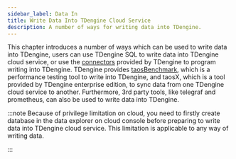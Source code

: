 ```yaml
---
sidebar_label: Data In
title: Write Data Into TDengine Cloud Service
description: A number of ways for writing data into TDengine.
---
```


This chapter introduces a number of ways which can be used to write data into TDengine, users can use TDengine SQL to write data into TDengine cloud service, or use the [connectors](../programming/connector) provided by TDengine to program writing into TDengine. TDengine provides [taosBenchmark](../tools/taosbenchmark), which is a performance testing tool to write into TDengine, and taosX, which is a tool provided by TDengine enterprise edition, to sync data from one TDengine cloud service to another. Furthermore, 3rd party tools, like telegraf and prometheus, can also be used to write data into TDengine.

:::note
Because of privilege limitation on cloud, you need to firstly create database in the data explorer on cloud console before preparing to write data into TDengine cloud service. This limitation is applicable to any way of writing data.

:::
